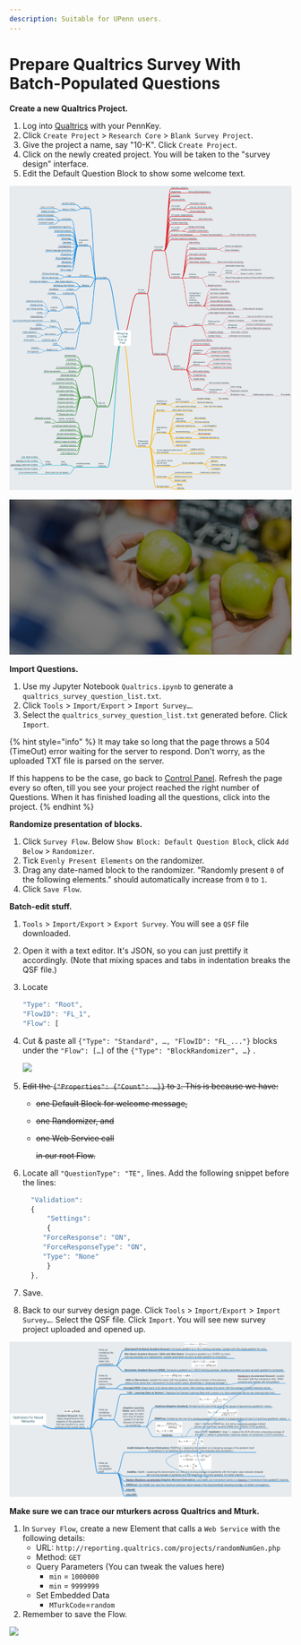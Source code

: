```yaml
---
description: Suitable for UPenn users.
---
```


# Prepare Qualtrics Survey With Batch-Populated Questions

**Create a new Qualtrics Project.**

1. Log into [Qualtrics](https://upenn.qualtrics.com/) with your PennKey.
2. Click `Create Project` &gt; `Research Core` &gt; `Blank Survey Project`.
3. Give the project a name, say "10-K". Click `Create Project`.
4. Click on the newly created project. You will be taken to the "survey design" interface.
5. Edit the Default Question Block to show some welcome text.

![Give the project a name, say &quot;10-K&quot;. Click Create Project.](../../.gitbook/assets/image%20%2814%29.png)

![Edit the Default Question Block to show some welcome text.](../../.gitbook/assets/image%20%282%29.png)

**Import Questions.**

1. Use my Jupyter Notebook `Qualtrics.ipynb` to generate a `qualtrics_survey_question_list.txt`.
2. Click `Tools` &gt; `Import/Export` &gt; `Import Survey…`.
3. Select the `qualtrics_survey_question_list.txt` generated before. Click `Import`.

{% hint style="info" %}
It may take so long that the page throws a 504 \(TimeOut\) error waiting for the server to respond. Don't worry, as the uploaded TXT file is parsed on the server. 

If this happens to be the case, go back to [Control Panel](https://upenn.co1.qualtrics.com/ControlPanel/?Section=MyProjectsSection&ContextSection=MyProjectsSection). Refresh the page every so often, till you see your project reached the right number of Questions. When it has finished loading all the questions, click into the project.
{% endhint %}

**Randomize presentation of blocks.**

1. Click `Survey Flow`. Below `Show Block: Default Question Block`, click `Add Below` &gt; `Randomizer`.
2. Tick `Evenly Present Elements` on the randomizer.
3. Drag any date-named block to the randomizer. "Randomly present `0` of the following elements." should automatically increase from `0` to `1`.
4. Click `Save Flow`.

**Batch-edit stuff.**

1. `Tools` &gt; `Import/Export` &gt; `Export Survey`. You will see a `QSF` file downloaded.
2. Open it with a text editor. It's JSON, so you can just prettify it accordingly. \(Note that mixing spaces and tabs in indentation breaks the QSF file.\)
3. Locate

   ```javascript
   "Type": "Root",
   "FlowID": "FL_1",
   "Flow": [
   ```

4. Cut & paste all `{"Type": "Standard", …, "FlowID": "FL_..."}` blocks under the `"Flow": […]` of the `{"Type": "BlockRandomizer", …}` .

   ![](file:///Users/lmy/Desktop/Screen%20Shot%202019-04-15%20at%204.35.50%20PM.png?lastModify=1555361209)

5. ~~Edit the `{"Properties": {"Count": …}}` to `3`. This is because we have:~~
   * ~~one Default Block for welcome message,~~
   * ~~one Randomizer, and~~
   * ~~one Web Service call~~

     ~~in our root Flow.~~
6. Locate all `"QuestionType": "TE",` lines. Add the following snippet before the lines:

   ```javascript
     "Validation":
     {
         "Settings":
         {
        "ForceResponse": "ON",
        "ForceResponseType": "ON",
        "Type": "None"
         }
     },
   ```

7. Save.
8. Back to our survey design page. Click `Tools` &gt; `Import/Export` &gt; `Import Survey…`. Select the QSF file. Click `Import`. You will see new survey project uploaded and opened up.

![Locate \`&quot;FlowID&quot;: &quot;FL\_1&quot;,\`](../../.gitbook/assets/image%20%2811%29.png)

**Make sure we can trace our mturkers across Qualtrics and Mturk.**

1. In `Survey Flow`, create a new Element that calls a `Web Service` with the following details:
   * URL: `http://reporting.qualtrics.com/projects/randomNumGen.php`
   * Method: `GET`
   * Query Parameters \(You can tweak the values here\)
     * `min` = `1000000`
     * `min` = `9999999`
   * Set Embedded Data
     * `MTurkCode`=`random`
2. Remember to save the Flow.

![](file:///Users/lmy/Library/Application%20Support/typora-user-images/image-20190415161413303.png?lastModify=1555361209)

